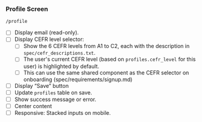 ### Profile Screen

`/profile`

- [ ] Display email (read-only).
- [ ] Display CEFR level selector: 
    - [ ] Show the 6 CEFR levels from A1 to C2, each with the description in `spec/cefr_descriptions.txt`.
    - [ ] The user's current CEFR level (based on `profiles.cefr_level` for this user) is highlighted by default.
    - [ ] This can use the same shared component as the CEFR selector on onboarding (spec/requirements/signup.md)
- [ ] Display “Save” button
- [ ] Update `profiles` table on save.
- [ ] Show success message or error.
- [ ] Center content
- [ ] Responsive: Stacked inputs on mobile.
